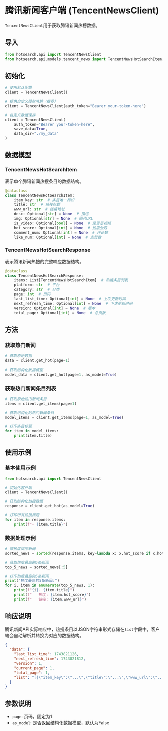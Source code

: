 # 腾讯新闻客户端 (TencentNewsClient)

`TencentNewsClient`用于获取腾讯新闻热榜数据。

## 导入

```python
from hotsearch.api import TencentNewsClient
from hotsearch.api.models.tencent_news import TencentNewsHotSearchItem, TencentNewsHotSearchResponse
```

## 初始化

```python
# 使用默认配置
client = TencentNewsClient()

# 提供自定义授权令牌（推荐）
client = TencentNewsClient(auth_token="Bearer your-token-here")

# 自定义数据保存
client = TencentNewsClient(
    auth_token="Bearer your-token-here",
    save_data=True,
    data_dir="./my_data"
)
```

## 数据模型

### TencentNewsHotSearchItem

表示单个腾讯新闻热搜条目的数据结构。

```python
@dataclass
class TencentNewsHotSearchItem:
    item_key: str  # 条目唯一标识
    title: str  # 热搜标题
    www_url: str  # 链接地址
    desc: Optional[str] = None  # 描述
    img: Optional[str] = None  # 图片URL
    is_video: Optional[bool] = None  # 是否是视频
    hot_score: Optional[int] = None  # 热度分数
    comment_num: Optional[int] = None  # 评论数
    like_num: Optional[int] = None  # 点赞数
```

### TencentNewsHotSearchResponse

表示腾讯新闻热搜的完整响应数据结构。

```python
@dataclass
class TencentNewsHotSearchResponse:
    items: List[TencentNewsHotSearchItem]  # 热搜条目列表
    platform: str  # 平台
    category: str  # 分类
    page: int  # 页码
    last_list_time: Optional[int] = None  # 上次更新时间
    next_refresh_time: Optional[int] = None  # 下次更新时间
    version: Optional[int] = None  # 版本
    total_page: Optional[int] = None  # 总页数
```

## 方法

### 获取热门新闻

```python
# 获取原始数据
data = client.get_hot(page=1)

# 获取结构化数据模型
model_data = client.get_hot(page=1, as_model=True)
```

### 获取热门新闻条目列表

```python
# 获取原始热门新闻条目
items = client.get_items(page=1)

# 获取结构化的热门新闻条目
model_items = client.get_items(page=1, as_model=True)

# 打印条目标题
for item in model_items:
    print(item.title)
```

## 使用示例

### 基本使用示例

```python
from hotsearch.api import TencentNewsClient

# 初始化客户端
client = TencentNewsClient()

# 获取结构化热搜数据
response = client.get_hot(as_model=True)

# 打印所有热搜标题
for item in response.items:
    print(f"- {item.title}")
```

### 数据处理示例

```python
# 按热度排序新闻
sorted_news = sorted(response.items, key=lambda x: x.hot_score if x.hot_score else 0, reverse=True)

# 获取热度最高的5条新闻
top_5_news = sorted_news[:5]

# 打印热度最高的5条新闻
print("热度最高的5条新闻:")
for i, item in enumerate(top_5_news, 1):
    print(f"{i}. {item.title}")
    print(f"   热度: {item.hot_score}")
    print(f"   链接: {item.www_url}")
```

## 响应说明

腾讯新闻API实际响应中，热搜条目以JSON字符串形式存储在`list`字段中，客户端会自动解析并转换为对应的数据结构。

```json
{
  "data": {
    "last_list_time": 1743821126,
    "next_refresh_time": 1743821812,
    "version": 1,
    "current_page": 1,
    "total_page": 1,
    "list": "[{\"item_key\":\"...\",\"title\":\"...\",\"www_url\":\"...\",\"desc\":\"...\",\"img\":\"...\",\"is_video\":false,\"hot_score\":123456,\"comment_num\":123,\"like_num\":456}]"
  }
}
```

## 参数说明

- `page`: 页码，固定为1
- `as_model`: 是否返回结构化数据模型，默认为False